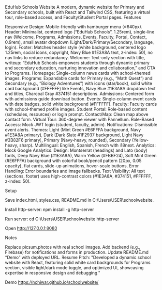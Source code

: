 EduHub Schools Website
A modern, dynamic website for Primary and Secondary schools, built with React and Tailwind CSS, featuring a virtual tour, role-based access, and Faculty/Student Portal pages.
Features

Responsive Design: Mobile-friendly with hamburger menu (≤640px).
Header: Minimalist, centered logo (“EduHub Schools”, 1.25rem), single-line nav (Welcome, Programs, Admissions, Events, Faculty, Portal, Contact, 0.9rem), small avatar dropdown (Light/Dark/Primary/Secondary, language, login).
Footer: Matches header style (white background, centered logo 1.25rem, social icons, copyright, Navy Blue #1E3A8A text, z-index: 50), no nav links to reduce redundancy.
Welcome: Text-only section with title, writeup: “EduHub Schools empowers students through dynamic primary and secondary education, nurturing innovation and collaboration,” and CTA to Programs.
Homepage: Single-column news cards with school-themed images.
Programs: Expandable cards for Primary (e.g., “Math Quest”) and Secondary (e.g., “Biology Adventures”) with icons (star/book), solid white card background (#FFFFFF) like Events, Navy Blue #1E3A8A dropdown text and titles, Charcoal Gray #374151 descriptions.
Admissions: Centered form with admissions guide download button.
Events: Single-column event cards with date badges, solid white background (#FFFFFF).
Faculty: Faculty cards with school-themed profile images.
Student Portal: Role-based content (schedules, resources) or login prompt.
Contact/Map: Clean map above contact form.
Virtual Tour: 360-degree viewer with Pannellum.
Role-Based Access: Mock JWT login (student, faculty, admin).
Notifications: Dismissible event alerts.
Themes: Light (Mint Green #E6FFFA background, Navy #1E3A8A primary), Dark (Dark Slate #1F2937 background, Light Navy #3B82F6 primary), Primary (Navy-heavy, rounded), Secondary (Yellow-heavy, sharp).
Multilingual: English, Spanish, French with i18next.
Analytics: Mock Google Analytics.
Design: Montserrat (headings) and Lato (body) fonts, Deep Navy Blue (#1E3A8A), Warm Yellow (#FBBF24), Soft Mint Green (#E6FFFA) background with colorful book/pencil pattern (20px, 0.05 opacity), flat cards, slide-up animations, hover-scale buttons.
Error Handling: Error boundaries and image fallbacks.
Text Visibility: All text (sections, footer) uses high-contrast colors (#1E3A8A, #374151, #FFFFFF, z-index: 50).

Setup

Save index.html, styles.css, README.md in C:\Users\USER\schoolwebsite.

Install http-server:
npm install -g http-server


Run server:
cd C:\Users\USER\schoolwebsite
http-server


Open http://127.0.0.1:8080



Notes

Replace picsum.photos with real school images.
Add backend (e.g., Firebase) for notifications and forms in production.
Update README.md “Demo” with deployed URL.
Resume Pitch: "Developed a dynamic school website with React, featuring solid white card backgrounds for Programs section, visible light/dark mode toggle, and optimized UI, showcasing expertise in responsive design and debugging."

Demo
https://nchiwar.github.io/schoolwebsite/

